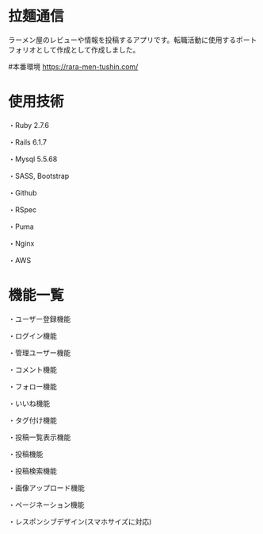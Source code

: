 # 拉麺通信

ラーメン屋のレビューや情報を投稿するアプリです。転職活動に使用するポートフォリオとして作成として作成しました。

#本番環境
https://rara-men-tushin.com/


# 使用技術

・Ruby 2.7.6

・Rails 6.1.7

・Mysql 5.5.68

・SASS, Bootstrap

・Github

・RSpec

・Puma

・Nginx

・AWS


# 機能一覧

・ユーザー登録機能

・ログイン機能

・管理ユーザー機能

・コメント機能

・フォロー機能

・いいね機能

・タグ付け機能

・投稿一覧表示機能

・投稿機能

・投稿検索機能

・画像アップロード機能

・ページネーション機能

・レスポンシブデザイン(スマホサイズに対応)

